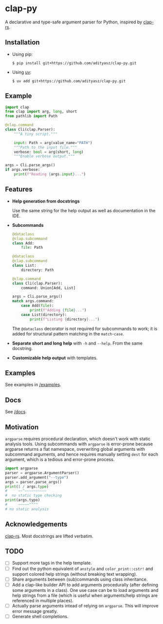 # clap-py

A declarative and type-safe argument parser for Python, inspired by
[clap-rs](https://github.com/clap-rs/clap).

## Installation

- Using pip:
  ```console
  $ pip install git+https://github.com/adityasz/clap-py.git
  ```

- Using [uv](https://docs.astral.sh/uv):
  ```console
  $ uv add git+https://github.com/adityasz/clap-py.git
  ```

## Example

```python
import clap
from clap import arg, long, short
from pathlib import Path

@clap.command
class Cli(clap.Parser):
    """A tiny script."""

    input: Path = arg(value_name="PATH")
    """Path to the input file."""
    verbose: bool = arg(short, long)
    """Enable verbose output."""

args = Cli.parse_args()
if args.verbose:
    print(f"Reading {args.input}...")
```

## Features

- **Help generation from docstrings**

  Use the same string for the help output as well as documentation in the IDE.

- **Subcommands**

  ```python
  @dataclass
  @clap.subcommand
  class Add:
      file: Path

  @dataclass
  @clap.subcommand
  class List:
      directory: Path

  @clap.command
  class Cli(clap.Parser):
      command: Union[Add, List]

  args = Cli.parse_args()
  match args.command:
      case Add(file):
          print(f"Adding {file}...")
      case List(directory):
          print(f"Listing {directory}...")
  ```

  The `@dataclass` decorator is not required for subcommands to work; it is added
  for structural pattern matching in the `match`-`case`.

- **Separate short and long help** with `-h` and `--help`. From the same docstring.

- **Customizable help output** with templates.

## Examples

See examples in [/examples](https://github.com/adityasz/clap-py/tree/master/examples).

## Docs

See [/docs](https://github.com/adityasz/clap-py/tree/master/docs).

## Motivation

`argparse` requires procedural declaration, which doesn't work with static
analysis tools. Using subcommands with `argparse` is error-prone because
argparse returns a flat namespace, overwriting global arguments with subcommand
arguments, and hence requires manually setting `dest` for each argument, which
is a tedious and error-prone process.

```python
import argparse
parser = argparse.ArgumentParser()
parser.add_argument("--type")
args = parser.parse_args()
print(1 / args.type)
#     ~~^~~~~~~~~~~
#  no static type checking
print(args.typo)
#     ~~~~~^^^^
# no static analysis
```

## Acknowledgements

[clap-rs](https://github.com/clap-rs/clap). Most docstrings are lifted verbatim.

## TODO

- [ ] Support more tags in the help template.
- [ ] Find out the python equivalent of `anstyle` and `color_print::cstr!`
      and support colored help strings (without breaking text wrapping).
- [ ] Share arguments between (sub)commands using class inheritance.
- [ ] Add a clap-like builder API to add arguments procedurally (after defining
      some arguments in a class). One use case can be to load arguments and help
      strings from a file (which is useful when arguments/help strings are
      referenced in multiple places).
- [ ] Actually parse arguments intead of relying on `argparse`.
      This will improve error message greatly.
- [ ] Generate shell completions.
